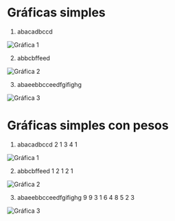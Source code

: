 # Gráficas simples

1. abacadbccd

![Gráfica 1](Grafica1.png)

2. abbcbffeed

![Gráfica 2](Grafica2.png)

3. abaeebbcceedfgifighg

![Gráfica 3](Grafica3.png)


# Gráficas simples con pesos

1. abacadbccd   2 1 3 4 1

![Gráfica 1](Grafica1.png)

2. abbcbffeed   1 2 1 2 1

![Gráfica 2](Grafica2.png)

3. abaeebbcceedfgifighg   9 9 3 1 6 4 8 5 2 3

![Gráfica 3](Grafica3.png)

